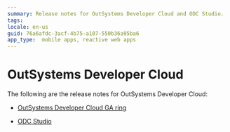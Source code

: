 ```yaml
---
summary: Release notes for OutSystems Developer Cloud and ODC Studio.
tags:
locale: en-us
guid: 76a6afdc-3acf-4b75-a107-550b36a95ba6
app_type:  mobile apps, reactive web apps
---
```


# OutSystems Developer Cloud

The following are the release notes for OutSystems Developer Cloud:


* [OutSystems Developer Cloud GA ring](ga/ga.md)

* [ODC Studio](odc-studio/odc-studio.md)
